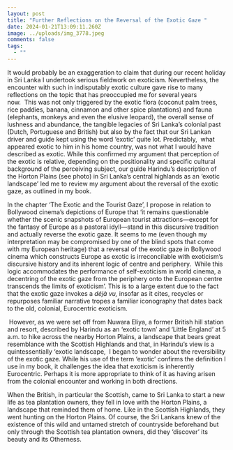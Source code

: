 ```yaml
---
layout: post
title: "Further Reflections on the Reversal of the Exotic Gaze "
date: 2024-01-21T13:09:11.260Z
image: ../uploads/img_3778.jpeg
comments: false
tags:
  - ""
---
```

It would probably be an exaggeration to claim that during our recent holiday in Sri Lanka I undertook serious fieldwork on exoticism. Nevertheless, the encounter with such in indisputably exotic culture gave rise to many reflections on the topic that has preoccupied me for several years now.  This was not only triggered by the exotic flora (coconut palm trees, rice paddies, banana, cinnamon and other spice plantations) and fauna (elephants, monkeys and even the elusive leopard), the overall sense of lushness and abundance, the tangible legacies of Sri Lanka’s colonial past (Dutch, Portuguese and British) but also by the fact that our Sri Lankan driver and guide kept using the word ‘exotic’ quite lot. Predictably,  what appeared exotic to him in his home country, was not what I would have described as exotic. While this confirmed my argument that perception of the exotic is relative, depending on the positionality and specific cultural background of the perceiving subject, our guide Harindu’s description of the Horton Plains (see photo) in Sri Lanka’s central highlands as an ‘exotic landscape’ led me to review my argument about the reversal of the exotic gaze, as outlined in my book. 

In the chapter ‘The Exotic and the Tourist Gaze’, I propose in relation to Bollywood cinema’s depictions of Europe that ‘it remains questionable whether the scenic snapshots of European tourist attractions—except for the fantasy of Europe as a pastoral idyll—stand in this discursive tradition and actually reverse the exotic gaze. It seems to me (even though my interpretation may be compromised by one of the blind spots that come with my European heritage) that a reversal of the exotic gaze in Bollywood cinema which constructs Europe as exotic is irreconcilable with exoticism’s discursive history and its inherent logic of centre and periphery.  While this logic accommodates the performance of self-exoticism in world cinema, a decentring of the exotic gaze from the periphery onto the European centre transcends the limits of exoticism’. This is to a large extent due to the fact that the exotic gaze invokes a *déjà vu,* insofar as it cites, recycles or repurposes familiar narrative tropes a familiar iconography that dates back to the old, colonial, Eurocentric exoticism. 

 However, as we were set off from Nuwara Eliya, a former British hill station and resort, described by Harindu as an ‘exotic town’ and ‘Little England’ at 5 a.m. to hike across the nearby Horton Plains, a landscape that bears great resemblance with the Scottish Highlands and that, in Harindu’s view is a quintessentially ‘exotic landscape,  I began to wonder about the reversibility of the exotic gaze. While his use of the term ‘exotic’ confirms the definition I use in my book, it challenges the idea that exoticism is inherently Eurocentric. Perhaps it is more appropriate to think of it as having arisen from the colonial encounter and working in both directions.

When the British, in particular the Scottish, came to Sri Lanka to start a new life as tea plantation owners, they fell in love with the Horton Plains, a landscape that reminded them of home. Like in the Scottish Highlands, they went hunting on the Horton Plains. Of course, the Sri Lankans knew of the existence of this wild and untamed stretch of countryside beforehand but only through the Scottish tea plantation owners, did they ‘discover’ its beauty and its Otherness.